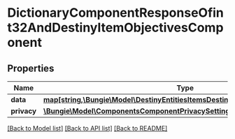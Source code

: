 # DictionaryComponentResponseOfint32AndDestinyItemObjectivesComponent

## Properties
Name | Type | Description | Notes
------------ | ------------- | ------------- | -------------
**data** | [**map[string,\Bungie\Model\DestinyEntitiesItemsDestinyItemObjectivesComponent]**](DestinyEntitiesItemsDestinyItemObjectivesComponent.md) |  | [optional] 
**privacy** | [**\Bungie\Model\ComponentsComponentPrivacySetting**](ComponentsComponentPrivacySetting.md) |  | [optional] 

[[Back to Model list]](../README.md#documentation-for-models) [[Back to API list]](../README.md#documentation-for-api-endpoints) [[Back to README]](../README.md)


